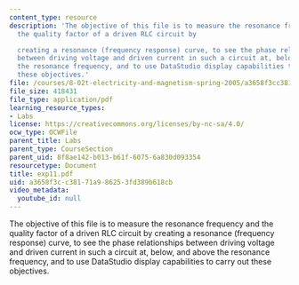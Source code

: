 ```yaml
---
content_type: resource
description: 'The objective of this file is to measure the resonance frequency and
  the quality factor of a driven RLC circuit by

  creating a resonance (frequency response) curve, to see the phase relationships
  between driving voltage and driven current in such a circuit at, below, and above
  the resonance frequency, and to use DataStudio display capabilities to carry out
  these objectives.'
file: /courses/8-02t-electricity-and-magnetism-spring-2005/a3658f3cc38171a986253fd389b618cb_exp11.pdf
file_size: 418431
file_type: application/pdf
learning_resource_types:
- Labs
license: https://creativecommons.org/licenses/by-nc-sa/4.0/
ocw_type: OCWFile
parent_title: Labs
parent_type: CourseSection
parent_uid: 8f8ae142-b013-b61f-6075-6a830d093354
resourcetype: Document
title: exp11.pdf
uid: a3658f3c-c381-71a9-8625-3fd389b618cb
video_metadata:
  youtube_id: null
---
```

The objective of this file is to measure the resonance frequency and the quality factor of a driven RLC circuit by
creating a resonance (frequency response) curve, to see the phase relationships between driving voltage and driven current in such a circuit at, below, and above the resonance frequency, and to use DataStudio display capabilities to carry out these objectives.